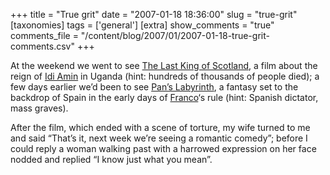+++
title = "True grit"
date = "2007-01-18 18:36:00"
slug = "true-grit"
[taxonomies]
tags = ['general']
[extra]
show_comments = "true"
comments_file = "/content/blog/2007/01/2007-01-18-true-grit-comments.csv"
+++

At the weekend we went to see [The Last King of Scotland](http://www.imdb.com/title/tt0455590/), a film about the reign of [Idi Amin](http://en.wikipedia.org/wiki/Idi_amin) in Uganda (hint: hundreds of thousands of people died); a few days earlier we’d been to see [Pan’s Labyrinth](http://www.imdb.com/title/tt0457430/), a fantasy set to the backdrop of Spain in the early days of [Franco](http://en.wikipedia.org/wiki/Francisco_Franco)‘s rule (hint: Spanish dictator, mass graves).

After the film, which ended with a scene of torture, my wife turned to me and said “That’s it, next week we’re seeing a romantic comedy”; before I could reply a woman walking past with a harrowed expression on her face nodded and replied “I know just what you mean”.
